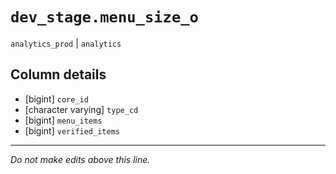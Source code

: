 # `dev_stage.menu_size_o`
`analytics_prod` | `analytics`

## Column details
* [bigint]    `core_id`
* [character varying] `type_cd`
* [bigint]    `menu_items`
* [bigint]    `verified_items`

-------------------------------------------------------------------------------
*Do not make edits above this line.*
